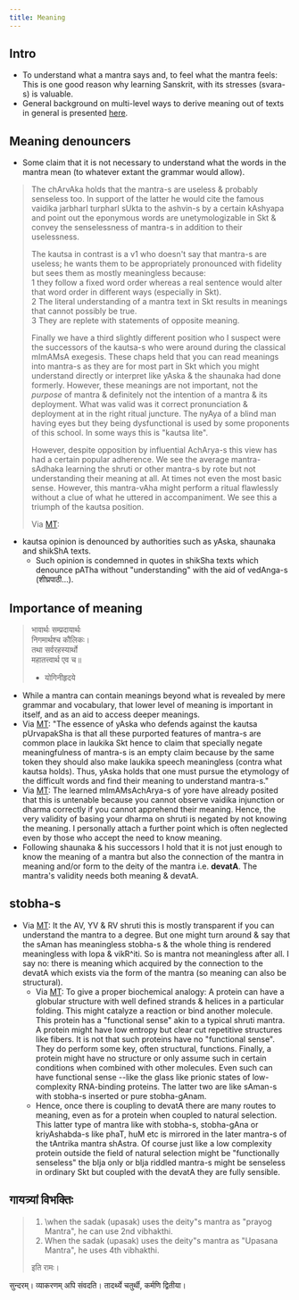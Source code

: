 ```yaml
---
title: Meaning
---
```


## Intro
- To understand what a mantra says and, to feel what the mantra feels: This is one good reason why learning Sanskrit, with its stresses (svara-s) is valuable.
- General background on multi-level ways to derive meaning out of texts in general is presented [here](../../bases/books/index/).

## Meaning denouncers
- Some claim that it is not necessary to understand what the words in the mantra mean (to whatever extant the grammar would allow). 

> The chArvAka holds that the mantra-s are useless & probably senseless too. In support of the latter he would cite the famous vaidika jarbharI turpharI sUkta to the ashvin-s by a certain kAshyapa and point out the eponymous words are unetymologizable in Skt & convey the senselessness of mantra-s in addition to their uselessness.
>
> The kautsa in contrast is a v1 who doesn't say that mantra-s are useless; he wants them to be appropriately pronounced with fidelity but sees them as mostly meaningless because:  
> 1 they follow a fixed word order whereas a real sentence would alter that word order in different ways (especially in Skt).  
> 2 The literal understanding of a mantra text in Skt results in meanings that cannot possibly be true.  
> 3 They are replete with statements of opposite meaning. 
> 
> Finally we have a third slightly different position who I suspect were the successors of the kautsa-s who were around during the classical mImAMsA exegesis. These chaps held that you can read meanings into mantra-s as they are for most part in Skt which you might understand directly or interpret like yAska & the shaunaka had done formerly. However, these meanings are not important, not the *purpose* of mantra & definitely not the intention of a mantra & its deployment. What was valid was it correct pronunciation & deployment at in the right ritual juncture. The nyAya of a blind man having eyes but they being dysfunctional is used by some proponents of this school. In some ways this is "kautsa lite".
> 
> However, despite opposition by influential AchArya-s this view has had a certain popular adherence. We see the average mantra-sAdhaka learning the shruti or other mantra-s by rote but not understanding their meaning at all. At times not even the most basic sense. However, this mantra-vAha might perform a ritual flawlessly without a clue of what he uttered in accompaniment. We see this a triumph of the kautsa position. 
> 
> Via [MT](https://twitter.com/blog_supplement/status/1276383217290010626): 

- kautsa opinion is denounced by authorities such as yAska, shaunaka and shikShA texts.
  - Such opinion is condemned in quotes in shikSha texts which denounce pATha without "understanding" with the aid of vedAnga-s (शीघ्रपाठी…). 

## Importance of meaning
> भावार्थः सम्प्रदायार्थः  
> निगमार्थश्च कौलिकः।  
> तथा सर्वरहस्यार्थो  
> महातत्त्वार्थ एव च॥
> 
> - योगिनीहृदये
 
- While a mantra can contain meanings beyond what is revealed by mere grammar and vocabulary, that lower level of meaning is important in itself, and as an aid to access deeper meanings.
- Via [MT](https://twitter.com/blog_supplement/status/1276383217290010626): "The essence of yAska who defends against the kautsa pUrvapakSha is that all these purported features of mantra-s are common place in laukika Skt hence to claim that specially negate meaningfulness of mantra-s is an empty claim because by the same token they should also make laukika speech meaningless (contra what kautsa holds). Thus, yAska holds that one must pursue the etymology of the difficult words and find their meaning to understand mantra-s." 
- Via [MT](https://twitter.com/blog_supplement/status/1276383217290010626): The learned mImAMsAchArya-s of yore have already posited that this is untenable because you cannot observe vaidika injunction or dharma correctly if you cannot apprehend their meaning. Hence, the very validity of basing your dharma on shruti is negated by not knowing the meaning. I personally attach a further point which is often neglected even by those who accept the need to know meaning.
- Following shaunaka & his successors I hold that it is not just enough to know the meaning of a mantra but also the connection of the mantra in meaning and/or form to the deity of the mantra i.e. **devatA**. The mantra's validity needs both meaning & devatA. 

## stobha-s
- Via [MT](https://twitter.com/blog_supplement/status/1276383217290010626): It the AV, YV & RV shruti this is mostly transparent if you can understand the mantra to a degree. But one might turn around & say that the sAman has meaningless stobha-s & the whole thing is rendered meaningless with lopa & vikR^iti. So is mantra not meaningless after all. I say no: there is meaning which acquired by the connection to the devatA which exists via the form of the mantra (so meaning can also be structural).
  - Via [MT](https://twitter.com/blog_supplement/status/1276383217290010626): To give a proper biochemical analogy: A protein can have a globular structure with well defined strands & helices in a particular folding. This might catalyze a reaction or bind another molecule. This protein has a "functional sense" akin to a typical shruti mantra. A protein might have low entropy but clear cut repetitive structures like fibers. It is not that such proteins have no "functional sense". They do perform some key, often structural, functions. Finally, a protein might have no structure or only assume such in certain conditions when combined with other molecules. Even such can have functional sense --like the glass like prionic states of low-complexity RNA-binding proteins. The latter two are like sAman-s with stobha-s inserted or pure stobha-gAnam.
  - Hence, once there is coupling to devatA there are many routes to meaning, even as for a protein when coupled to natural selection. This latter type of mantra like with stobha-s, stobha-gAna or kriyAshabda-s like phaT, huM etc is mirrored in the later mantra-s of the tAntrika mantra shAstra. Of course just like a low complexity protein outside the field of natural selection might be "functionally senseless" the bIja only or bIja riddled mantra-s might be senseless in ordinary Skt but coupled with the devatA they are fully sensible.


## गायत्र्यां विभक्तिः
> 1. \when the sadak (upasak) uses the deity"s mantra as "prayog Mantra", he can use 2nd vibhakthi. 
> 2. When the sadak (upasak) uses the deity"s mantra as "Upasana Mantra", he uses 4th vibhakthi. 
> 
> इति रामः। 

सुन्दरम्। व्याकरणम् अपि संवदति। तादर्थ्ये चतुर्थी, कर्मणि द्वितीया।  
